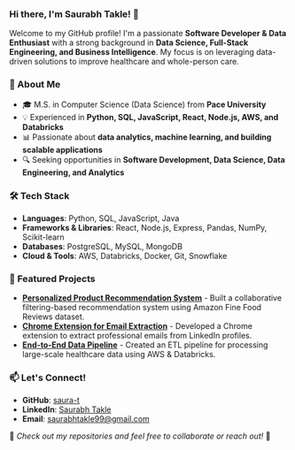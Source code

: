 ### Hi there, I'm Saurabh Takle! 👋

Welcome to my GitHub profile! I'm a passionate **Software Developer & Data Enthusiast** with a strong background in **Data Science, Full-Stack Engineering, and Business Intelligence**. My focus is on leveraging data-driven solutions to improve healthcare and whole-person care.

### 🚀 About Me

- 🎓 M.S. in Computer Science (Data Science) from **Pace University**
- 💡 Experienced in **Python, SQL, JavaScript, React, Node.js, AWS, and Databricks**
- 📊 Passionate about **data analytics, machine learning, and building scalable applications**
- 🔍 Seeking opportunities in **Software Development, Data Science, Data Engineering, and Analytics**

### 🛠️ Tech Stack

- **Languages**: Python, SQL, JavaScript, Java
- **Frameworks & Libraries**: React, Node.js, Express, Pandas, NumPy, Scikit-learn
- **Databases**: PostgreSQL, MySQL, MongoDB
- **Cloud & Tools**: AWS, Databricks, Docker, Git, Snowflake

### 🌟 Featured Projects

- **[Personalized Product Recommendation System](https://github.com/saura-t/)** - Built a collaborative filtering-based recommendation system using Amazon Fine Food Reviews dataset.
- **[Chrome Extension for Email Extraction](https://github.com/saura-t/)** - Developed a Chrome extension to extract professional emails from LinkedIn profiles.
- **[End-to-End Data Pipeline](https://github.com/saura-t/)** - Created an ETL pipeline for processing large-scale healthcare data using AWS & Databricks.

### 📫 Let's Connect!

- **GitHub**: [saura-t](https://github.com/saura-t/)
- **LinkedIn**: [Saurabh Takle](https://www.linkedin.com/in/saurabhtakle/)
- **Email**: saurabhtakle99@gmail.com

📌 _Check out my repositories and feel free to collaborate or reach out!_ 🚀
